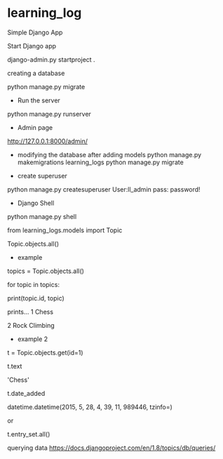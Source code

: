 # learning_log
Simple Django App

Start Django app

django-admin.py startproject <name> .

creating a database

python manage.py migrate

- Run the server

python manage.py runserver

- Admin page

http://127.0.0.1:8000/admin/

- modifying the database after adding models
python manage.py makemigrations learning_logs
python manage.py migrate

- create superuser

python manage.py createsuperuser
User:ll_admin
pass: password!

- Django Shell

python manage.py shell

from learning_logs.models import Topic

Topic.objects.all()

- example

topics = Topic.objects.all()

for topic in topics:

print(topic.id, topic)

prints...
1 Chess

2 Rock Climbing

- example 2

t = Topic.objects.get(id=1)

t.text

'Chess'

t.date_added

datetime.datetime(2015, 5, 28, 4, 39, 11, 989446, tzinfo=<UTC>)

or

t.entry_set.all()

querying data
https://docs.djangoproject.com/en/1.8/topics/db/queries/